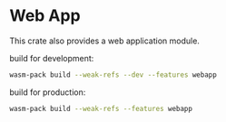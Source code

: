 # Web App

This crate also provides a web application module.

build for development:

```bash
wasm-pack build --weak-refs --dev --features webapp
```

build for production:

```bash
wasm-pack build --weak-refs --features webapp
```